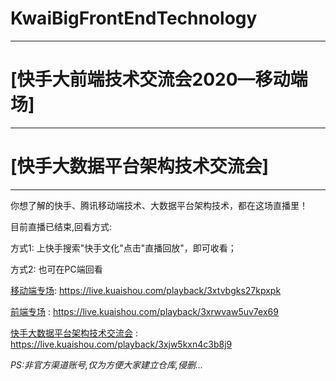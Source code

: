 # KwaiBigFrontEndTechnology
---
# [快手大前端技术交流会2020—移动端场]
---
#  [快手大数据平台架构技术交流会]
---
你想了解的快手、腾讯移动端技术、大数据平台架构技术，都在这场直播里！

目前直播已结束,回看方式:

方式1: 上快手搜索"快手文化"点击"直播回放"，即可收看；

方式2: 也可在PC端回看

[移动端专场](https://live.kuaishou.com/playback/3xtvbgks27kpxpk): https://live.kuaishou.com/playback/3xtvbgks27kpxpk

[前端专场](https://live.kuaishou.com/playback/3xrwvaw5uv7ex69) : https://live.kuaishou.com/playback/3xrwvaw5uv7ex69

[快手大数据平台架构技术交流会](https://live.kuaishou.com/playback/3xjw5kxn4c3b8j9) : https://live.kuaishou.com/playback/3xjw5kxn4c3b8j9


*PS:非官方渠道账号,仅为方便大家建立仓库,侵删...*
